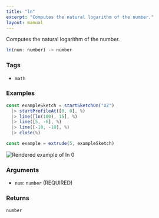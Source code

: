 ```yaml
---
title: "ln"
excerpt: "Computes the natural logarithm of the number."
layout: manual
---
```


Computes the natural logarithm of the number.



```js
ln(num: number) -> number
```

### Tags

* `math`

### Examples

```js
const exampleSketch = startSketchOn("XZ")
  |> startProfileAt([0, 0], %)
  |> line([ln(100), 15], %)
  |> line([5, -6], %)
  |> line([-10, -10], %)
  |> close(%)

const example = extrude(5, exampleSketch)
```

![Rendered example of ln 0](data:image/png;base64,)

### Arguments

* `num`: `number` (REQUIRED)

### Returns

`number`



